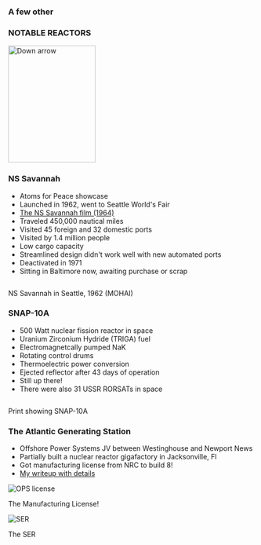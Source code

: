 <section>
  <section>
    <h3>A few other</h3>
    <h3 class="r-fit-text">NOTABLE REACTORS</h3>
    <aside class="notes"></aside>
    <img
      class="r-frame"
      style="background: rgba(255, 255, 255, 0.1)"
      width="178"
      height="238"
      data-src="/img-slide/arrow.png"
      alt="Down arrow"
    />
  </section>

  <section>
    <h3>NS Savannah</h3>
    <div class="row">
      <div class="col-6">
        <ul>
          <li>Atoms for Peace showcase</li>
          <li>Launched in 1962, went to Seattle World's Fair</li>
          <li><a href="{% link
        _posts/2023-07-12-the-nuclear-ship-savannah-film-digitized.md %}">The NS
        Savannah film (1964)</a></li>
        <li>Traveled 450,000 nautical miles</li> 
        <li>Visited 45 foreign and 32 domestic ports</li>
        <li>Visited by 1.4 million people</li>
        <li>Low cargo capacity</li>
        <li>Streamlined design didn't work well with new automated ports</li>
        <li>Deactivated in 1971</li>
        <li>Sitting in Baltimore now, awaiting purchase or scrap</li>
          </ul>
      </div>
      <div class="col-6">
        <img class="img img-fluid" data-src="/img/1986.5.14092.1_crop.jpg" />
        <p>NS Savannah in Seattle, 1962 (MOHAI)</p>
      </div>
    </div>
    <aside class="notes"></aside>
  </section>

<!--  Not needed
  <section>
    <h3>Soviet Submarine K-27</h3>
    <div class="row">
      <div class="col-6">
        <ul>
          <li>Twin Be-moderated Pb-Bi cooled reactors</li>
          <li>Launched in 1962 with a crew of 144,</li>
          <li>Leaky seals caused impure primary coolant</li>
          <li>Flow blockage: overheat, power reduction</li>
          <li>Rods pulled anyway, melting fuel</li>
          <li>Liquid fuel entrained in primary loop</li>
          <li>9 fatalities from ARS</li>
          <li>See <a href="https://www.osti.gov/etdeweb/biblio/20114853">Zrodnikov, 2000</a></li>
          </ul>
      </div>
      <div class="col-6">
        <img class="img img-fluid" data-src="/img/k_27_sub.jpg" />
        <p>The ill-fated K-27</p>
      </div>
    </div>
    <aside class="notes"></aside>
  </section>

  <section>
    <h3>The Lithium-Cooled Reactor Experiment (LCRE)</h3>
    <div class="row">
      <div class="col-6">
        <ul>
          <li>5x more power than ML-1, still on a truck (2.2 kWe)</li>
          <li>HEU fast reactor</li>
          <li>Enriched lithium-7 primary coolant</li>
          <li>Enriched potassium-39 reflector coolant</li>
          <li>Sodium secondary coolant</li>
          <li>Three EM pumps</li>
          <li>FT-12 jet engine power conversion</li>
          <li>Control drums</li>
          <li>Weirdly written into 10 CFR 3 Part 725</li>
          <li>Competed with potassium metal turbine systems like SNAP-50/SPUR</li>
          </ul>
      </div>
      <div class="col-6">
        <img class="img img-fluid" data-src="/img-slide/lcre-system.jpg" />
        <p>The LCRE system, from <a href="https://www.osti.gov/biblio/4352885/">CNLM-5170</a></p>
      </div>
    </div>
    <aside class="notes"></aside>
  </section>
  <section>
    <h3>More LCRE</h3>
    <div class="row">
      <div class="col-8">
        <img class="img img-fluid" data-src="/img-slide/lcre-layout.png" />
      </div>
      <div class="col-4">
        <img class="img img-fluid" data-src="/img-slide/lcre-shield.png" />
        <p>3000 lbs. reactor with a 78,000 lbs. DU/LiH shield</p>
      </div>
    </div>
    <aside class="notes"></aside>
  </section>
-->

  <section>
    <h3>SNAP-10A</h3>
    <div class="row">
      <div class="col-6">
        <ul>
          <li>500 Watt nuclear fission reactor in space</li>
          <li>Uranium Zirconium Hydride (TRIGA) fuel</li>
          <li>Electromagnetcally pumped NaK</li>
          <li>Rotating control drums</li>
          <li>Thermoelectric power conversion</li>
          <li>Ejected reflector after 43 days of operation </li>
          <li>Still up there!</li>
          <li>There were also 31 USSR RORSATs in space</li>
          </ul>
      </div>
      <div class="col-6">
        <img class="img img-fluid" data-src="/img/snap10a_xs.jpg" />
        <p>Print showing SNAP-10A</p>
      </div>
    </div>
    <aside class="notes"></aside>
  </section>

  <section>
    <h3>The Atlantic Generating Station</h3>
    <div class="row">
      <div class="col-6">
        <ul>
          <li>Offshore Power Systems JV between Westinghouse and Newport News</li>
          <li>Partially built a nuclear reactor gigafactory in Jacksonville, Fl</li>
          <li>Got manufacturing license from NRC to build 8!</li>
          <li><a
            href="{% link offshore-nuclear-plants.md %}"
            >My writeup with details</a
          ></li>
          </ul>
        <img
          title="OPS license"
          class="img img-fluid"
          data-src="/img/ops-manufacturing-license.jpg"
        />
        <p class="small">The Manufacturing License!</p>
      </div>
      <div class="col-6">
        <img
          title="SER"
          class="img img-fluid"
          data-src="/img/OPS_SER_1981.jpg"
        />
        <p class="small">The SER </p>
      </div>
    </div>
    <aside class="notes"></aside>
  </section>

</section>
